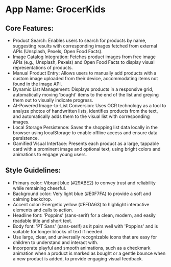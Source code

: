 # **App Name**: GrocerKids

## Core Features:

- Product Search: Enables users to search for products by name, suggesting results with corresponding images fetched from external APIs (Unsplash, Pexels, Open Food Facts).
- Image Catalog Integration: Fetches product images from free image APIs (e.g., Unsplash, Pexels) and Open Food Facts to display visual representations of products.
- Manual Product Entry: Allows users to manually add products with a custom image uploaded from their device, accommodating items not found in the image API.
- Dynamic List Management: Displays products in a responsive grid, automatically moving 'bought' items to the end of the list and greying them out to visually indicate progress.
- AI-Powered Image-to-List Conversion: Uses OCR technology as a tool to analyze photos of handwritten lists, identifies products from the text, and automatically adds them to the visual list with corresponding images.
- Local Storage Persistence: Saves the shopping list data locally in the browser using localStorage to enable offline access and ensure data persistence.
- Gamified Visual Interface: Presents each product as a large, tappable card with a prominent image and optional text, using bright colors and animations to engage young users.

## Style Guidelines:

- Primary color: Vibrant blue (#29ABE2) to convey trust and reliability while remaining cheerful.
- Background color: Very light blue (#E0F7FA) to provide a soft and calming backdrop.
- Accent color: Energetic yellow (#FFDA63) to highlight interactive elements and calls to action.
- Headline font: 'Poppins' (sans-serif) for a clean, modern, and easily readable title and short text.
- Body font: 'PT Sans' (sans-serif) as it pairs well with 'Poppins' and is suitable for longer blocks of text if needed.
- Use large, clear, and universally recognizable icons that are easy for children to understand and interact with.
- Incorporate playful and smooth animations, such as a checkmark animation when a product is marked as bought or a gentle bounce when a new product is added, to provide engaging visual feedback.